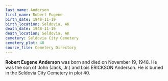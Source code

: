 ```yaml
---
last_name: Anderson
first_name: Robert Eugene
birth_date: 1948-11-19
birth_location: Seldovia, AK
death_date: 1948-11-19
death_location: Seldovia, AK
cemetery: Seldovia City Cemetery
cemetery_plot: 40
source_file: Cemetery Directory
---
```

**Robert Eugene   Anderson** was born and died on November 19, 1948.  He was the son of John (Jack, Jr.) and Lois ERICKSON Anderson. He is buried in the Seldovia City Cemetery in plot 40.  


